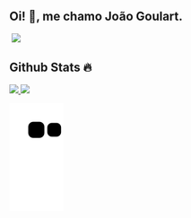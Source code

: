 ## Oi! 👋, me chamo João Goulart.

<!-- 

gif codigo
<img src="https://cdn.dribbble.com/users/330915/screenshots/3587000/10_coding_dribbble.gif">

-->

<div>
<a href = "mailto:joao123goulart@gmail.com"><img src="" target="_blank"></a>
<a href="https://www.linkedin.com/in/jo%C3%A3o-goulart-0a2541150/" height=100 width=100 target="_blank"><img src="https://cdn.jsdelivr.net/gh/devicons/devicon/icons/linkedin/linkedin-original.svg" target="_blank"></a>   
</div>


## Github Stats 🔥
<div>
<a href="https://github.com/jgoulartf">
<img height="180em" src="https://github-readme-stats.vercel.app/api/top-langs/?username=jgoulartf&layout=compact&langs_count=7&theme=dracula"/>
<img height="180em" src="https://github-readme-stats.vercel.app/api?username=jgoulartf&show_icons=true&theme=dracula&include_all_commits=true&count_private=true"/>
</div>

![Snake animation](https://github.com/jgoulartf/jgoulartf/blob/output/github-contribution-grid-snake.svg)

  
<!--
**jgoulartf/jgoulartf** is a ✨ _special_ ✨ repository because its `README.md` (this file) appears on your GitHub profile.

Here are some ideas to get you started:

- 🔭 I’m currently working on ...
- 🌱 I’m currently learning ...
- 👯 I’m looking to collaborate on ...
- 🤔 I’m looking for help with ...
- 💬 Ask me about ...
- 📫 How to reach me: ...
- 😄 Pronouns: ...
- ⚡ Fun fact: ...
-->
